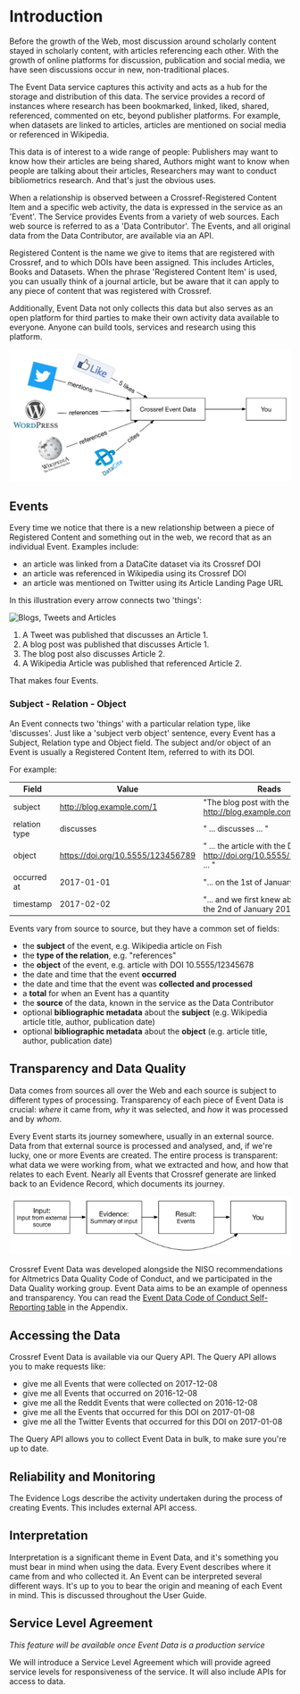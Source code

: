 # Introduction

Before the growth of the Web, most discussion around scholarly content stayed in scholarly content, with articles referencing each other. With the growth of online platforms for discussion, publication and social media, we have seen discussions occur in new, non-traditional places.

The Event Data service captures this activity and acts as a hub for the storage and distribution of this data. The service provides a record of instances where research has been bookmarked, linked, liked, shared, referenced, commented on etc, beyond publisher platforms. For example, when datasets are linked to articles, articles are mentioned on social media or referenced in Wikipedia.

This data is of interest to a wide range of people: Publishers may want to know how their articles are being shared, Authors might want to know when people are talking about their articles, Researchers may want to conduct bibliometrics research. And that's just the obvious uses.

When a relationship is observed between a Crossref-Registered Content Item and a specific web activity, the data is expressed in the service as an 'Event'. The Service provides Events from a variety of web sources. Each web source is referred to as a 'Data Contributor'. The Events, and all original data from the Data Contributor, are available via an API.

Registered Content is the name we give to items that are registered with Crossref, and to which DOIs have been assigned. This includes Articles, Books and Datasets. When the phrase 'Registered Content Item' is used, you can usually think of a journal article, but be aware that it can apply to any piece of content that was registered with Crossref.

Additionally, Event Data not only collects this data but also serves as an open platform for third parties to make their own activity data available to everyone. Anyone can build tools, services and research using this platform.

<img src='../images/overview.png' alt='Event Data Overview' class='img-responsive'>

## Events

Every time we notice that there is a new relationship between a piece of Registered Content and something out in the web, we record that as an individual Event. Examples include:

 - an article was linked from a DataCite dataset via its Crossref DOI
 - an article was referenced in Wikipedia using its Crossref DOI
 - an article was mentioned on Twitter using its Article Landing Page URL

In this illustration every arrow connects two 'things':

<img src='../images/overview-example.png' alt='Blogs, Tweets and Articles' class='img-responsive'>

1. A Tweet was published that discusses an Article 1.
2. A blog post was published that discusses Article 1.
3. The blog post also discusses Article 2.
4. A Wikipedia Article was published that referenced Article 2.

That makes four Events.

### Subject - Relation - Object

An Event connects two 'things' with a particular relation type, like 'discusses'. Just like a 'subject verb object' sentence, every Event has a Subject, Relation type and Object field. The subject and/or object of an Event is usually a Registered Content Item, referred to with its DOI.

For example:

| Field         | Value | Reads |
|---------------|-------|-------|
| subject       | http://blog.example.com/1 | "The blog post with the URL http://blog.example.com/1 ..." |
| relation type | discusses | " ... discusses ... " |
| object        | https://doi.org/10.5555/123456789 | " ... the article with the DOI http://doi.org/10.5555/123456789 ... " |
| occurred at   | 2017-01-01 | "... on the 1st of January 2017 ..." |
| timestamp     | 2017-02-02 | "... and we first knew about it on the 2nd of January 2017." |

Events vary from source to source, but they have a common set of fields:

 - the **subject** of the event, e.g. Wikipedia article on Fish
 - the **type of the relation**, e.g. "references"
 - the **object** of the event, e.g. article with DOI 10.5555/12345678
 - the date and time that the event **occurred**
 - the date and time that the event was **collected and processed**
 - a **total** for when an Event has a quantity
 - the **source** of the data, known in the service as the Data Contributor
 - optional **bibliographic metadata** about the **subject** (e.g. Wikipedia article title, author, publication date)
 - optional **bibliographic metadata** about the **object** (e.g. article title, author, publication date)

## Transparency and Data Quality

Data comes from sources all over the Web and each source is subject to different types of processing. Transparency of each piece of Event Data is crucial: *where* it came from, *why* it was selected, and *how* it was processed and by *whom*.

Every Event starts its journey somewhere, usually in an external source. Data from that external source is processed and analysed, and, if we're lucky, one or more Events are created. The entire process is transparent: what data we were working from, what we extracted and how, and how that relates to each Event. Nearly all Events that Crossref generate are linked back to an Evidence Record, which documents its journey.

<img src='../images/introduction-evidence-flow.png' alt='Event Data Evidence Flow' class='img-responsive'>

Crossref Event Data was developed alongside the NISO recommendations for Altmetrics Data Quality Code of Conduct, and we participated in the Data Quality working group. Event Data aims to be an example of openness and transparency. You can read the [Event Data Code of Conduct Self-Reporting table](app-niso.md) in the Appendix.

## Accessing the Data

Crossref Event Data is available via our Query API. The Query API allows you to make requests like:

 - give me all Events that were collected on 2017-12-08
 - give me all Events that occurred on 2016-12-08
 - give me all the Reddit Events that were collected on 2016-12-08
 - give me all the Events that occurred for this DOI on 2017-01-08
 - give me all the Twitter Events that occurred for this DOI on 2017-01-08

The Query API allows you to collect Event Data in bulk, to make sure you're up to date.

## Reliability and Monitoring

The Evidence Logs describe the activity undertaken during the process of creating Events. This includes external API access.

## Interpretation

Interpretation is a significant theme in Event Data, and it's something you must bear in mind when using the data. Every Event describes where it came from and who collected it. An Event can be interpreted several different ways. It's up to you to bear the origin and meaning of each Event in mind. This is discussed throughout the User Guide.

## Service Level Agreement

*This feature will be available once Event Data is a production service*

We will introduce a Service Level Agreement which will provide agreed service levels for responsiveness of the service. It will also include APIs for access to data.

